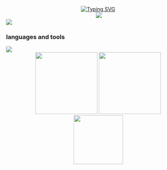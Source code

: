 <div align="center">
    <a href="https://git.io/typing-svg"><img src="https://readme-typing-svg.herokuapp.com?font=Fira+Code&size=40&pause=1000&center=true&vCenter=true&width=870&height=100&lines=%3C+%F0%9F%91%8B%F0%9F%8F%BBHello!+I+am+NevermoreYu!+%2F%3E" alt="Typing SVG" /></a>
</div>

<div align="center">
    <img src="https://img.shields.io/badge/dynamic/json?logoColor=fff&logo=Github&color=000&labelColor=666&label=Github&query=%24.data.totalSubs&suffix=%20followers&url=https%3A%2F%2Fapi.spencerwoo.com%2Fsubstats%2F%3Fsource%3Dgithub%26queryKey%3Dxumingyu2018" alt="">
	<img src="https://komarev.com/ghpvc/?username=xumingyu2018&&style=flat-square">
</div>

<img src="https://camo.githubusercontent.com/e2fed45eeddf5c4e8af379d928f6c2da3617a343291af1763c6af7bab347e431/68747470733a2f2f63646e2e6a7364656c6976722e6e65742f67682f73756e3032323553554e2f73756e3032323553554e2f6173736574732f696d616765732f69636f6e2e706e67">

### languages and tools
<img src="https://skillicons.dev/icons?i=html,css,js,ts,vue,nodejs,react,git,vite,vscode,java,spring,mysql,idea" />

<div align="center">
    <img src="https://github-readme-stats-git-masterrstaa-rickstaa.vercel.app/api?username=xumingyu2018&theme=tokyonight&show_icons=true" height="170px">
    <img src="https://github-readme-stats-git-masterrstaa-rickstaa.vercel.app/api/top-langs/?username=xumingyu2018&layout=compact&theme=tokyonight" height="170px">
<div>


<div align="center"> 
  <img height="135px" src="https://github-readme-streak-stats.herokuapp.com/?user=xumingyu2018&card_width=1106" /> 
</div>
